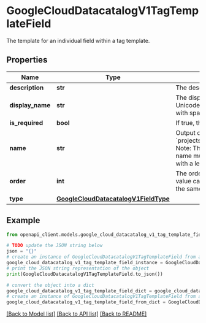 # GoogleCloudDatacatalogV1TagTemplateField

The template for an individual field within a tag template.

## Properties

Name | Type | Description | Notes
------------ | ------------- | ------------- | -------------
**description** | **str** | The description for this field. Defaults to an empty string. | [optional] 
**display_name** | **str** | The display name for this field. Defaults to an empty string. The name must contain only Unicode letters, numbers (0-9), underscores (_), dashes (-), spaces ( ), and can&#39;t start or end with spaces. The maximum length is 200 characters. | [optional] 
**is_required** | **bool** | If true, this field is required. Defaults to false. | [optional] 
**name** | **str** | Output only. The resource name of the tag template field in URL format. Example: &#x60;projects/{PROJECT_ID}/locations/{LOCATION}/tagTemplates/{TAG_TEMPLATE}/fields/{FIELD}&#x60; Note: The tag template field itself might not be stored in the location specified in its name. The name must contain only letters (a-z, A-Z), numbers (0-9), or underscores (_), and must start with a letter or underscore. The maximum length is 64 characters. | [optional] [readonly] 
**order** | **int** | The order of this field with respect to other fields in this tag template. For example, a higher value can indicate a more important field. The value can be negative. Multiple fields can have the same order and field orders within a tag don&#39;t have to be sequential. | [optional] 
**type** | [**GoogleCloudDatacatalogV1FieldType**](GoogleCloudDatacatalogV1FieldType.md) |  | [optional] 

## Example

```python
from openapi_client.models.google_cloud_datacatalog_v1_tag_template_field import GoogleCloudDatacatalogV1TagTemplateField

# TODO update the JSON string below
json = "{}"
# create an instance of GoogleCloudDatacatalogV1TagTemplateField from a JSON string
google_cloud_datacatalog_v1_tag_template_field_instance = GoogleCloudDatacatalogV1TagTemplateField.from_json(json)
# print the JSON string representation of the object
print(GoogleCloudDatacatalogV1TagTemplateField.to_json())

# convert the object into a dict
google_cloud_datacatalog_v1_tag_template_field_dict = google_cloud_datacatalog_v1_tag_template_field_instance.to_dict()
# create an instance of GoogleCloudDatacatalogV1TagTemplateField from a dict
google_cloud_datacatalog_v1_tag_template_field_from_dict = GoogleCloudDatacatalogV1TagTemplateField.from_dict(google_cloud_datacatalog_v1_tag_template_field_dict)
```
[[Back to Model list]](../README.md#documentation-for-models) [[Back to API list]](../README.md#documentation-for-api-endpoints) [[Back to README]](../README.md)


